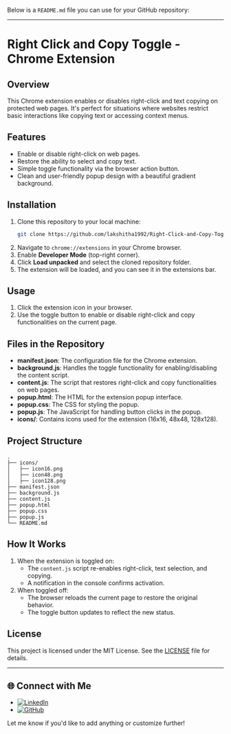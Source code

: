 Below is a `README.md` file you can use for your GitHub repository: 

---

# Right Click and Copy Toggle - Chrome Extension

## Overview
This Chrome extension enables or disables right-click and text copying on protected web pages. It's perfect for situations where websites restrict basic interactions like copying text or accessing context menus.

## Features
- Enable or disable right-click on web pages.
- Restore the ability to select and copy text.
- Simple toggle functionality via the browser action button.
- Clean and user-friendly popup design with a beautiful gradient background.



## Installation
1. Clone this repository to your local machine:
   ```bash
   git clone https://github.com/lakshitha1992/Right-Click-and-Copy-Toggle---Chrome-Extension.git
   ```
2. Navigate to `chrome://extensions` in your Chrome browser.
3. Enable **Developer Mode** (top-right corner).
4. Click **Load unpacked** and select the cloned repository folder.
5. The extension will be loaded, and you can see it in the extensions bar.

## Usage
1. Click the extension icon in your browser.
2. Use the toggle button to enable or disable right-click and copy functionalities on the current page.

## Files in the Repository
- **manifest.json**: The configuration file for the Chrome extension.
- **background.js**: Handles the toggle functionality for enabling/disabling the content script.
- **content.js**: The script that restores right-click and copy functionalities on web pages.
- **popup.html**: The HTML for the extension popup interface.
- **popup.css**: The CSS for styling the popup.
- **popup.js**: The JavaScript for handling button clicks in the popup.
- **icons/**: Contains icons used for the extension (16x16, 48x48, 128x128).

## Project Structure
```plaintext
.
├── icons/
│   ├── icon16.png
│   ├── icon48.png
│   ├── icon128.png
├── manifest.json
├── background.js
├── content.js
├── popup.html
├── popup.css
├── popup.js
└── README.md
```

## How It Works
1. When the extension is toggled on:
   - The `content.js` script re-enables right-click, text selection, and copying.
   - A notification in the console confirms activation.
2. When toggled off:
   - The browser reloads the current page to restore the original behavior.
   - The toggle button updates to reflect the new status.


## License
This project is licensed under the MIT License. See the [LICENSE](LICENSE) file for details.

---
## 🌐 Connect with Me

- [![LinkedIn](https://img.shields.io/badge/LinkedIn-%230077B5.svg?style=for-the-badge&logo=linkedin&logoColor=white)](https://www.linkedin.com/in/lakshitha-dulanjaya/)
- [![GitHub](https://img.shields.io/badge/GitHub-%2312100E.svg?style=for-the-badge&logo=github&logoColor=white)](https://github.com/lakshitha1992)

Let me know if you'd like to add anything or customize further!